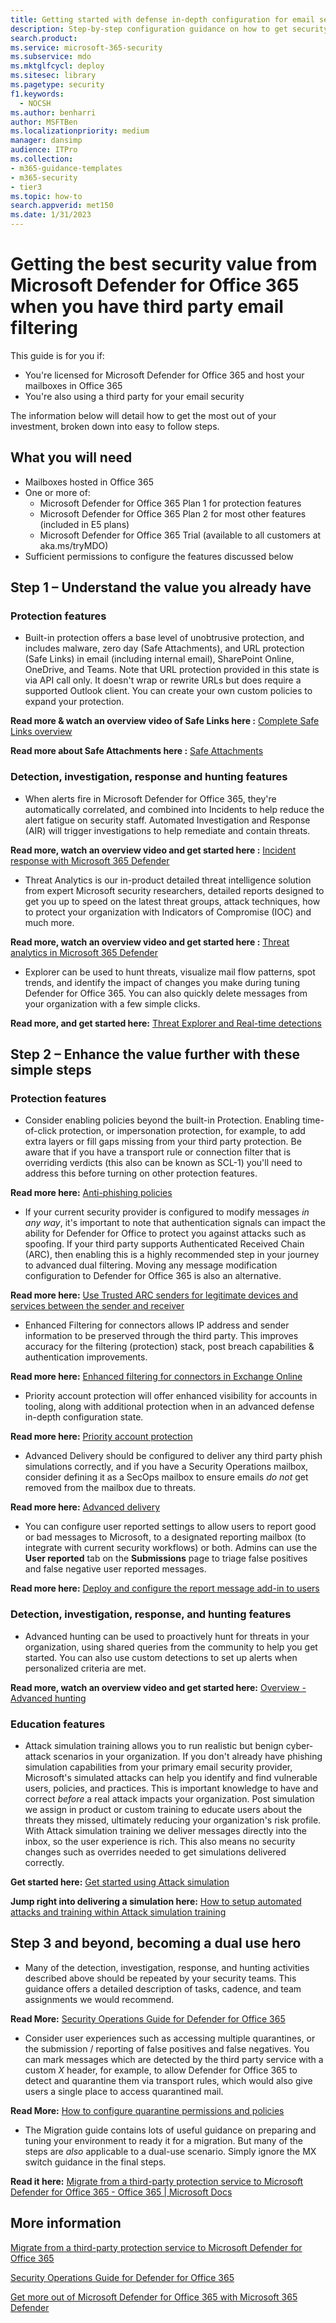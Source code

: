 ```yaml
---
title: Getting started with defense in-depth configuration for email security
description: Step-by-step configuration guidance on how to get security value from Microsoft Defender for Office 365 when you have third party email filtering.
search.product: 
ms.service: microsoft-365-security
ms.subservice: mdo
ms.mktglfcycl: deploy
ms.sitesec: library
ms.pagetype: security
f1.keywords: 
  - NOCSH
ms.author: benharri
author: MSFTBen 
ms.localizationpriority: medium
manager: dansimp
audience: ITPro
ms.collection: 
- m365-guidance-templates
- m365-security
- tier3
ms.topic: how-to
search.appverid: met150
ms.date: 1/31/2023
---
```


# Getting the best security value from Microsoft Defender for Office 365 when you have third party email filtering

This guide is for you if:

- You're licensed for Microsoft Defender for Office 365 and host your mailboxes in Office 365
- You're also using a third party for your email security

The information below will detail how to get the most out of your investment, broken down into easy to follow steps.

## What you will need
- Mailboxes hosted in Office 365
- One or more of:
  - Microsoft Defender for Office 365 Plan 1 for protection features
  - Microsoft Defender for Office 365 Plan 2 for most other features (included in E5 plans)
  - Microsoft Defender for Office 365 Trial (available to all customers at aka.ms/tryMDO)
- Sufficient permissions to configure the features discussed below

## Step 1 – Understand the value you already have

### Protection features

- Built-in protection offers a base level of unobtrusive protection, and includes malware, zero day (Safe Attachments), and URL protection (Safe Links) in email (including internal email), SharePoint Online, OneDrive, and Teams. Note that URL protection provided in this state is via API call only. It doesn't wrap or rewrite URLs but does require a supported Outlook client. You can create your own custom policies to expand your protection.

**Read more & watch an overview video of Safe Links here :** [Complete Safe Links overview](../safe-links-about.md)

**Read more about Safe Attachments here :**  [Safe Attachments](../safe-attachments-about.md) 

### Detection, investigation, response and hunting features

- When alerts fire in Microsoft Defender for Office 365, they're automatically correlated, and combined into Incidents to help reduce the alert fatigue on security staff. Automated Investigation and Response (AIR) will trigger investigations to help remediate and contain threats.

**Read more, watch an overview video and get started here :** [Incident response with Microsoft 365 Defender](/microsoft-365/security/defender/incidents-overview)

- Threat Analytics is our in-product detailed threat intelligence solution from expert Microsoft security researchers, detailed reports designed to get you up to speed on the latest threat groups, attack techniques, how to protect your organization with Indicators of Compromise (IOC) and much more.

**Read more, watch an overview video and get started here :** [Threat analytics in Microsoft 365 Defender](../../defender/threat-analytics.md)

- Explorer can be used to hunt threats, visualize mail flow patterns, spot trends, and identify the impact of changes you make during tuning Defender for Office 365. You can also quickly delete messages from your organization with a few simple clicks.

**Read more, and get started here:** [Threat Explorer and Real-time detections](../threat-explorer-about.md)

## Step 2 – Enhance the value further with these simple steps

### Protection features

- Consider enabling policies beyond the built-in Protection. Enabling time-of-click protection, or impersonation protection, for example, to add extra layers or fill gaps missing from your third party protection. Be aware that if you have a transport rule or connection filter that is overriding verdicts (this also can be known as SCL-1) you'll need to address this before turning on other protection features.

**Read more here:** [Anti-phishing policies](../anti-phishing-policies-about.md)

- If your current security provider is configured to modify messages *in any way*, it's important to note that authentication signals can impact the ability for Defender for Office to protect you against attacks such as spoofing. If your third party supports Authenticated Received Chain (ARC), then enabling this is a highly recommended step in your journey to advanced dual filtering. Moving any message modification configuration to Defender for Office 365 is also an alternative.

**Read more here:** [Use Trusted ARC senders for legitimate devices and services between the sender and receiver](../use-arc-exceptions-to-mark-trusted-arc-senders.md)

- Enhanced Filtering for connectors allows IP address and sender information to be preserved through the third party. This improves accuracy for the filtering (protection) stack, post breach capabilities & authentication improvements.

**Read more here:** [Enhanced filtering for connectors in Exchange Online](/exchange/mail-flow-best-practices/use-connectors-to-configure-mail-flow/enhanced-filtering-for-connectors)

- Priority account protection will offer enhanced visibility for accounts in tooling, along with additional protection when in an advanced defense in-depth configuration state.

**Read more here:** [Priority account protection](protect-your-c-suite-with-priority-account-protection.md)

- Advanced Delivery should be configured to deliver any third party phish simulations correctly, and if you have a Security Operations mailbox, consider defining it as a SecOps mailbox to ensure emails *do not* get removed from the mailbox due to threats.

**Read more here:** [Advanced delivery](../skip-filtering-phishing-simulations-sec-ops-mailboxes.md)

- You can configure user reported settings to allow users to report good or bad messages to Microsoft, to a designated reporting mailbox (to integrate with current security workflows) or both. Admins can use the **User reported** tab on the **Submissions** page to triage false positives and false negative user reported messages.

**Read more here:** [Deploy and configure the report message add-in to users](deploy-and-configure-the-report-message-add-in.md)

### Detection, investigation, response, and hunting features

- Advanced hunting can be used to proactively hunt for threats in your organization, using shared queries from the community to help you get started. You can also use custom detections to set up alerts when personalized criteria are met.

**Read more, watch an overview video and get started here:** [Overview - Advanced hunting](../../defender/advanced-hunting-overview.md)

### Education features

- Attack simulation training allows you to run realistic but benign cyber-attack scenarios in your organization. If you don't already have phishing simulation capabilities from your primary email security provider, Microsoft's simulated attacks can help you identify and find vulnerable users, policies, and practices. This is important knowledge to have and correct *before* a real attack impacts your organization. Post simulation we assign in product or custom training to educate users about the threats they missed, ultimately reducing your organization's risk profile. With Attack simulation training we deliver messages directly into the inbox, so the user experience is rich. This also means no security changes such as overrides needed to get simulations delivered correctly.

**Get started here:** [Get started using Attack simulation](../attack-simulation-training-get-started.md)

**Jump right into delivering a simulation here:** [How to setup automated attacks and training within Attack simulation training](how-to-setup-attack-simulation-training-for-automated-attacks-and-training.md)

## Step 3 and beyond, becoming a dual use hero

- Many of the detection, investigation, response, and hunting activities described above should be repeated by your security teams. This guidance offers a detailed description of tasks, cadence, and team assignments we would recommend.

**Read More:** [Security Operations Guide for Defender for Office 365](../mdo-sec-ops-guide.md)

- Consider user experiences such as accessing multiple quarantines, or the submission / reporting of false positives and false negatives. You can mark messages which are detected by the third party service with a custom *X* header, for example, to allow Defender for Office 365 to detect and quarantine them via transport rules, which would also give users a single place to access quarantined mail.

**Read More:** [How to configure quarantine permissions and policies](how-to-configure-quarantine-permissions-with-quarantine-policies.md)

- The Migration guide contains lots of useful guidance on preparing and tuning your environment to ready it for a migration. But many of the steps are *also* applicable to a dual-use scenario. Simply ignore the MX switch guidance in the final steps. 

**Read it here:** [Migrate from a third-party protection service to Microsoft Defender for Office 365 - Office 365 | Microsoft Docs](../migrate-to-defender-for-office-365.md)

## More information

[Migrate from a third-party protection service to Microsoft Defender for Office 365](../migrate-to-defender-for-office-365.md)

[Security Operations Guide for Defender for Office 365](../mdo-sec-ops-guide.md)

[Get more out of Microsoft Defender for Office 365 with Microsoft 365 Defender](https://www.youtube.com/watch?v=Tdz6KfruDGo)
